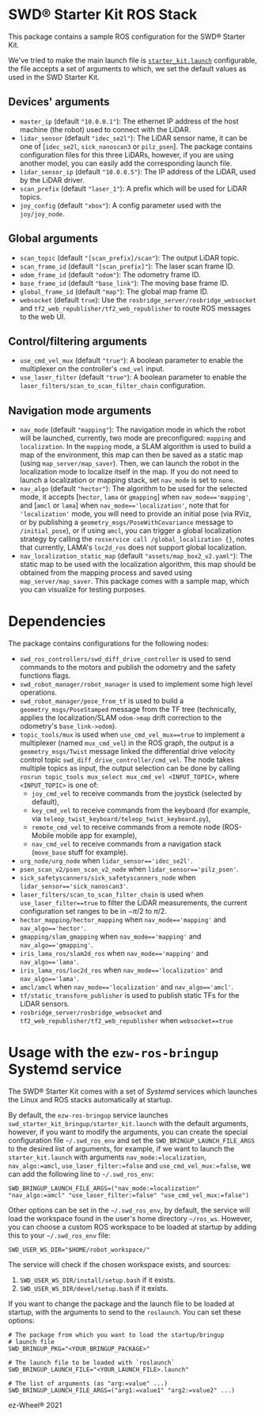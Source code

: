 # SWD® Starter Kit ROS Stack

This package contains a sample ROS configuration for the SWD® Starter Kit.

We've tried to make the main launch file is
[`starter_kit.launch`](launch/starter_kit.launch) configurable, the file accepts
a set of arguments to which, we set the default values as used in the SWD
Starter Kit.

## Devices' arguments

- `master_ip` (default `"10.0.0.1"`): The ethernet IP address of the host machine
  (the robot) used to connect with the LiDAR.
- `lidar_sensor` (default `"idec_se2l"`): The LiDAR sensor name, it can be one
  of [`idec_se2l`, `sick_nanoscan3` or `pilz_psen`]. The package contains
  configuration files for this three LiDARs, however, if you are using another
  model, you can easily add the corresponding launch file.
- `lidar_sensor_ip` (default `"10.0.0.5"`): The IP address of the LiDAR, used by
  the LiDAR driver.
- `scan_prefix` (default `"laser_1"`): A prefix which will be used for LiDAR
  topics.
- `joy_config` (default `"xbox"`): A config parameter used with the `joy/joy_node`.

## Global arguments

- `scan_topic` (default `"[scan_prefix]/scan"`): The output LiDAR topic.
- `scan_frame_id` (default `"[scan_prefix]"`): The laser scan frame ID.
- `odom_frame_id` (default `"odom"`): The odometry frame ID.
- `base_frame_id` (default `"base_link"`): The moving base frame ID.
- `global_frame_id` (default `"map"`): The global map frame ID.
- `websocket` (default `true`): Use the `rosbridge_server/rosbridge_websocket` and
  `tf2_web_republisher/tf2_web_republisher` to route ROS messages to the web UI.

## Control/filtering arguments

- `use_cmd_vel_mux` (default `"true"`): A boolean parameter to enable the
  multiplexer on the controller's `cmd_vel` input.
- `use_laser_filter` (default `"true"`): A boolean parameter to enable the
  `laser_filters/scan_to_scan_filter_chain` configuration.

## Navigation mode arguments

- `nav_mode` (default `"mapping"`): The navigation mode in which the robot will
  be launched, currently, two mode are preconfigured: `mapping` and
  `localization`. In the `mapping` mode, a SLAM algorithm is used to build a map
  of the environment, this map can then be saved as a static map (using
  `map_server/map_saver`). Then, we can launch the robot in the localization
  mode to localize itself in the map. If you do not need to launch a localization
  or mapping stack, set `nav_mode` is set to `none`.
- `nav_algo` (default `"hector"`): The algorithm to be used for the selected
  mode, it accepts [`hector`, `lama` or `gmapping`] when `nav_mode=='mapping'`,
  and [`amcl` or `lama`] when `nav_mode=='localization'`, note that for
  `'localization'` mode, you will need to provide an initial pose (via RViz, or
  by publishing a `geometry_msgs/PoseWithCovariance` message to `/initial_pose`),
  or if using `amcl`, you can trigger a global localization strategy
  by calling the `rosservice call /global_localization {}`, notes that
  currently, LAMA's `loc2d_ros` does not support global localization.
- `nav_localization_static_map` (default `"assets/map_box2_v2.yaml"`): The
  static map to be used with the localization algorithm, this map should be
  obtained from the mapping process and saved using `map_server/map_saver`. This
  package comes with a sample map, which you can visualize for testing purposes.

# Dependencies

The package contains configurations for the following nodes:

- `swd_ros_controllers/swd_diff_drive_controller` is used to send commands to
  the motors and publish the odometry and the safety functions flags.
- `swd_robot_manager/robot_manager` is used to implement some high level operations.
- `swd_robot_manager/pose_from_tf` is used to build a
  `geometry_msgs/PoseStamped` message from the TF tree (technically, applies the
  localization/SLAM `odom->map` drift correction to the odometry's `base_link->odom`).
- `topic_tools/mux` is used when `use_cmd_vel_mux==true` to implement a
  multiplexer (named `mux_cmd_vel`) in the ROS graph, the output is a
  `geometry_msgs/Twist` message linked the differential drive velocity control topic
  `swd_diff_drive_controller/cmd_vel`. The node takes multiple topics as input,
  the output selection can be done by calling
  `rosrun topic_tools mux_select mux_cmd_vel <INPUT_TOPIC>`, where
  `<INPUT_TOPIC>` is one of:
  - `joy_cmd_vel` to receive commands from the joystick (selected by default),
  - `key_cmd_vel` to receive commands from the keyboard (for example, via
    `teleop_twist_keyboard/teleop_twist_keyboard.py`),
  - `remote_cmd_vel` to receive commands from a remote node (ROS-Mobile mobile
    app for example),
  - `nav_cmd_vel` to receive commands from a navigation stack (`move_base` stuff
    for example).
- `urg_node/urg_node` when `lidar_sensor=='idec_se2l'`.
- `psen_scan_v2/psen_scan_v2_node` when `lidar_sensor=='pilz_psen'`.
- `sick_safetyscanners/sick_safetyscanners_node` when `lidar_sensor=='sick_nanoscan3'`.
- `laser_filters/scan_to_scan_filter_chain` is used when
  `use_laser_filter==true` to filter the LiDAR measurements, the current
  configuration set ranges to be in $-\pi/2$ to $\pi/2$.
- `hector_mapping/hector_mapping` when `nav_mode=='mapping'` and `nav_algo=='hector'`.
- `gmapping/slam_gmapping` when `nav_mode=='mapping'` and `nav_algo=='gmapping'`.
- `iris_lama_ros/slam2d_ros` when `nav_mode=='mapping'` and `nav_algo=='lama'`.
- `iris_lama_ros/loc2d_ros` when `nav_mode=='localization'` and `nav_algo=='lama'`.
- `amcl/amcl` when `nav_mode=='localization'` and `nav_algo=='amcl'`.
- `tf/static_transform_publisher` is used to publish static TFs for the LiDAR sensors.
- `rosbridge_server/rosbridge_websocket` and `tf2_web_republisher/tf2_web_republisher` 
   when `websocket==true`

# Usage with the `ezw-ros-bringup` Systemd service

The SWD® Starter Kit comes with a set of *Systemd* services which launches the
Linux and ROS stacks automatically at startup.

By default, the `ezw-ros-bringup` service launches `swd_starter_kit_bringup/starter_kit.launch` 
with the default arguments, however, if you want to modify the arguments, you can
create the special configuration file `~/.swd_ros_env` and set the
`SWD_BRINGUP_LAUNCH_FILE_ARGS` to the desired list of arguments, for example, 
if we want to launch the `starter_kit.launch` with arguments `nav_mode:=localization`, 
`nav_algo:=amcl`, `use_laser_filter:=false` and `use_cmd_vel_mux:=false`, we can add
the following line to `~/.swd_ros_env`:

``` shell
SWD_BRINGUP_LAUNCH_FILE_ARGS=("nav_mode:=localization" "nav_algo:=amcl" "use_laser_filter:=false" "use_cmd_vel_mux:=false")
```

Other options can be set in the `~/.swd_ros_env`, by default, the service will
load the workspace found in the user's home directory `~/ros_ws`. However, you
can choose a custom ROS workspace to be loaded at startup by adding this to your
`~/.swd_ros_env` file:

``` shell
SWD_USER_WS_DIR="$HOME/robot_workspace/"
```

The service will check if the chosen workspace exists, and sources:

1. `SWD_USER_WS_DIR/install/setup.bash` if it exists.
2. `SWD_USER_WS_DIR/devel/setup.bash` if it exists.

If you want to change the package and the launch file to be loaded at startup,
with the arguments to send to the `roslaunch`. You can set these options:

``` shell
# The package from which you want to load the startup/bringup
# launch file
SWD_BRINGUP_PKG="<YOUR_BRINGUP_PACKAGE>"

# The launch file to be loaded with `roslaunch`
SWD_BRINGUP_LAUNCH_FILE="<YOUR_LAUNCH_FILE>.launch"

# The list of arguments (as "arg:=value" ...)
SWD_BRINGUP_LAUNCH_FILE_ARGS=("arg1:=value1" "arg2:=value2" ...)
```

ez-Wheel® 2021
